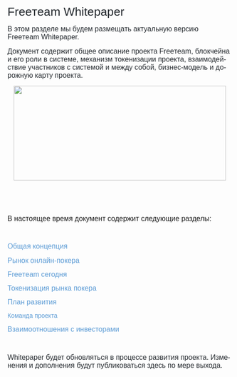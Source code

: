 <html xmlns:v="urn:schemas-microsoft-com:vml"
xmlns:o="urn:schemas-microsoft-com:office:office"
xmlns:w="urn:schemas-microsoft-com:office:word"
xmlns:m="http://schemas.microsoft.com/office/2004/12/omml"
xmlns="http://www.w3.org/TR/REC-html40">

<head>
<meta http-equiv=Content-Type content="text/html; charset=windows-1251">
<meta name=ProgId content=Word.Document>
<meta name=Generator content="Microsoft Word 15">
<meta name=Originator content="Microsoft Word 15">
<link rel=File-List href="https://freeteamclub.com/github_whitepaper/wp/filelist.xml">
<link rel=Edit-Time-Data href="https://freeteamclub.com/github_whitepaper/wp/editdata.mso">
<link rel=themeData href="https://freeteamclub.com/github_whitepaper/wp/themedata.thmx">
<link rel=colorSchemeMapping href="https://freeteamclub.com/github_whitepaper/wp/colorschememapping.xml">
<link rel="stylesheet" type="text/css" media="all" href="https://freeteamclub.com/github_whitepaper/wp/style_wp.css">
</head>

<body lang=RU style='tab-interval:35.4pt'>

<div class=WordSection1>

<p class=MsoNormal style='mso-margin-bottom-alt:auto;line-height:normal'><span
lang=EN-US style='font-size:20.0pt;font-family:"Arial",sans-serif;mso-fareast-font-family:
"Times New Roman";color:#24292E;mso-ansi-language:EN-US;mso-fareast-language:
RU'>Free</span><span style='font-size:20.0pt;font-family:"Arial",sans-serif;
mso-fareast-font-family:"Times New Roman";color:#24292E;mso-fareast-language:
RU'>т</span><span class=SpellE><span lang=EN-US style='font-size:20.0pt;
font-family:"Arial",sans-serif;mso-fareast-font-family:"Times New Roman";
color:#24292E;mso-ansi-language:EN-US;mso-fareast-language:RU'>eam</span></span><span
style='font-size:20.0pt;font-family:"Arial",sans-serif;mso-fareast-font-family:
"Times New Roman";color:#24292E;mso-fareast-language:RU'> <span class=SpellE>Whitepaper</span><o:p></o:p></span></p>

<p class=MsoNormal style='mso-margin-bottom-alt:auto;line-height:normal'><span
style='font-size:12.0pt;font-family:"Arial",sans-serif;mso-fareast-font-family:
"Times New Roman";color:#24292E;mso-fareast-language:RU'>В этом разделе мы
будем размещать актуальную версию </span><span lang=EN-US style='font-size:
12.0pt;font-family:"Arial",sans-serif;mso-fareast-font-family:"Times New Roman";
color:#24292E;mso-ansi-language:EN-US;mso-fareast-language:RU'>Free</span><span
style='font-size:12.0pt;font-family:"Arial",sans-serif;mso-fareast-font-family:
"Times New Roman";color:#24292E;mso-fareast-language:RU'>т</span><span
class=SpellE><span lang=EN-US style='font-size:12.0pt;font-family:"Arial",sans-serif;
mso-fareast-font-family:"Times New Roman";color:#24292E;mso-ansi-language:EN-US;
mso-fareast-language:RU'>eam</span></span><span style='font-size:12.0pt;
font-family:"Arial",sans-serif;mso-fareast-font-family:"Times New Roman";
color:#24292E;mso-fareast-language:RU'> <span class=SpellE>Whitepaper</span>.<o:p></o:p></span></p>

<p class=MsoNormal style='mso-margin-bottom-alt:auto;line-height:normal'><span
style='font-size:12.0pt;font-family:"Arial",sans-serif;mso-fareast-font-family:
"Times New Roman";color:#24292E;mso-fareast-language:RU'>Документ содержит
общее описание проекта </span><span lang=EN-US style='font-size:12.0pt;
font-family:"Arial",sans-serif;mso-fareast-font-family:"Times New Roman";
color:#24292E;mso-ansi-language:EN-US;mso-fareast-language:RU'>Free</span><span
style='font-size:12.0pt;font-family:"Arial",sans-serif;mso-fareast-font-family:
"Times New Roman";color:#24292E;mso-fareast-language:RU'>т</span><span
class=SpellE><span lang=EN-US style='font-size:12.0pt;font-family:"Arial",sans-serif;
mso-fareast-font-family:"Times New Roman";color:#24292E;mso-ansi-language:EN-US;
mso-fareast-language:RU'>eam</span></span><span style='font-size:12.0pt;
font-family:"Arial",sans-serif;mso-fareast-font-family:"Times New Roman";
color:#24292E;mso-fareast-language:RU'>, <span class=SpellE>блокчейна</span> и
его роли в системе, механизм <span class=SpellE>токенизации</span> проекта,
взаимодействие участников с системой и между собой, бизнес-модель и дорожную
карту проекта.<o:p></o:p></span></p>

<p class=MsoNormal align=center style='mso-margin-bottom-alt:auto;text-align:
center;line-height:normal'><span style='font-size:12.0pt;font-family:"Arial",sans-serif;
mso-fareast-font-family:"Times New Roman";color:#24292E;mso-fareast-language:
RU;mso-no-proof:yes'><!--[if gte vml 1]><v:shapetype id="_x0000_t75"
 coordsize="21600,21600" o:spt="75" o:preferrelative="t" path="m@4@5l@4@11@9@11@9@5xe"
 filled="f" stroked="f">
 <v:stroke joinstyle="miter"/>
 <v:formulas>
  <v:f eqn="if lineDrawn pixelLineWidth 0"/>
  <v:f eqn="sum @0 1 0"/>
  <v:f eqn="sum 0 0 @1"/>
  <v:f eqn="prod @2 1 2"/>
  <v:f eqn="prod @3 21600 pixelWidth"/>
  <v:f eqn="prod @3 21600 pixelHeight"/>
  <v:f eqn="sum @0 0 1"/>
  <v:f eqn="prod @6 1 2"/>
  <v:f eqn="prod @7 21600 pixelWidth"/>
  <v:f eqn="sum @8 21600 0"/>
  <v:f eqn="prod @7 21600 pixelHeight"/>
  <v:f eqn="sum @10 21600 0"/>
 </v:formulas>
 <v:path o:extrusionok="f" gradientshapeok="t" o:connecttype="rect"/>
 <o:lock v:ext="edit" aspectratio="t"/>
</v:shapetype><v:shape id="Рисунок_x0020_1" o:spid="_x0000_i1025" type="#_x0000_t75"
 style='width:357.75pt;height:159pt;visibility:visible;mso-wrap-style:square'>
 <v:imagedata src="https://freeteamclub.com/github_whitepaper/wp/image001.png" o:title="2"/>
</v:shape><![endif]--><![if !vml]><img width=477 height=212
src="https://freeteamclub.com/github_whitepaper/wp/image002.jpg" v:shapes="Рисунок_x0020_1"><![endif]></span><span
style='font-size:12.0pt;font-family:"Arial",sans-serif;mso-fareast-font-family:
"Times New Roman";color:#24292E;mso-fareast-language:RU'><o:p></o:p></span></p>

<p class=MsoNormal style='mso-margin-bottom-alt:auto;line-height:normal'><span
style='font-size:12.0pt;font-family:"Arial",sans-serif;mso-fareast-font-family:
"Times New Roman";color:#24292E;mso-fareast-language:RU'><o:p>&nbsp;</o:p></span></p>

<p class=MsoNormal><span style='font-size:12.0pt;line-height:107%;font-family:
"Arial",sans-serif;color:#5B9BD5;mso-themecolor:accent1'><o:p>&nbsp;</o:p></span></p>

<p class=MsoNormal><span style='font-size:12.0pt;line-height:107%;font-family:
"Arial",sans-serif'>В настоящее время документ содержит следующие разделы:<o:p></o:p></span></p>

<p class=MsoNormal><span style='font-size:12.0pt;line-height:107%;font-family:
"Arial",sans-serif;color:#5B9BD5;mso-themecolor:accent1'><o:p>&nbsp;</o:p></span></p>

<p class=MsoNormal><span style='font-size:12.0pt;line-height:107%;font-family:
"Arial",sans-serif;color:#5B9BD5;mso-themecolor:accent1'>Общая концепция<o:p></o:p></span></p>

<p class=MsoNormal><span style='font-size:12.0pt;line-height:107%;font-family:
"Arial",sans-serif;color:#5B9BD5;mso-themecolor:accent1'>Рынок онлайн-покера<o:p></o:p></span></p>

<p class=MsoNormal><span class=SpellE><span style='font-size:12.0pt;line-height:
107%;font-family:"Arial",sans-serif;color:#5B9BD5;mso-themecolor:accent1'>Freeтeam</span></span><span
style='font-size:12.0pt;line-height:107%;font-family:"Arial",sans-serif;
color:#5B9BD5;mso-themecolor:accent1'> сегодня<o:p></o:p></span></p>

<p class=MsoNormal><span class=SpellE><span style='font-size:12.0pt;line-height:
107%;font-family:"Arial",sans-serif;color:#5B9BD5;mso-themecolor:accent1'>Токенизация</span></span><span
style='font-size:12.0pt;line-height:107%;font-family:"Arial",sans-serif;
color:#5B9BD5;mso-themecolor:accent1'> рынка покера<o:p></o:p></span></p>

<p class=MsoNormal><span style='font-size:12.0pt;line-height:107%;font-family:
"Arial",sans-serif;color:#5B9BD5;mso-themecolor:accent1'>План развития<o:p></o:p></span></p>

<p class=MsoNormal><span style='font-family:"Arial",sans-serif;color:#5B9BD5;
mso-themecolor:accent1'>Команда проекта<o:p></o:p></span></p>

<p class=MsoNormal><span style='font-size:12.0pt;line-height:107%;font-family:
"Arial",sans-serif;color:#5B9BD5;mso-themecolor:accent1'>Взаимоотношения с инвесторами</span><span
lang=EN-US style='font-size:14.0pt;line-height:107%;font-family:"Bebas Neue";
mso-fareast-font-family:Calibri;mso-bidi-font-family:Calibri;color:#2E74B5;
mso-themecolor:accent1;mso-themeshade:191;mso-ansi-language:EN-US'><o:p></o:p></span></p>

<p class=MsoNormal style='mso-margin-bottom-alt:auto;line-height:normal'><span
style='font-size:12.0pt;font-family:"Arial",sans-serif;mso-fareast-font-family:
"Times New Roman";color:#24292E;mso-fareast-language:RU'><o:p>&nbsp;</o:p></span></p>

<p class=MsoNormal style='mso-margin-bottom-alt:auto;line-height:normal'><span
class=SpellE><span style='font-size:12.0pt;font-family:"Arial",sans-serif;
mso-fareast-font-family:"Times New Roman";color:#24292E;mso-fareast-language:
RU'>Whitepaper</span></span><span style='font-size:12.0pt;font-family:"Arial",sans-serif;
mso-fareast-font-family:"Times New Roman";color:#24292E;mso-fareast-language:
RU'> будет обновляться в процессе развития проекта. Изменения и дополнения
будут публиковаться здесь по мере выхода.<o:p></o:p></span></p>

<p class=MsoNormal><span style='font-family:"Arial",sans-serif'><o:p>&nbsp;</o:p></span></p>

</div>

</body>

</html>
